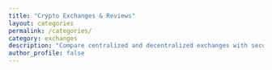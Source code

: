 ```yaml
---
title: "Crypto Exchanges & Reviews"
layout: categories
permalink: /categories/
category: exchanges
description: "Compare centralized and decentralized exchanges with security, fees, and feature breakdowns."
author_profile: false
---
```


